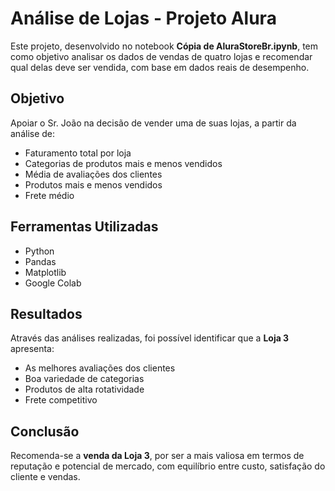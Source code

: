# Análise de Lojas - Projeto Alura

Este projeto, desenvolvido no notebook **Cópia de AluraStoreBr.ipynb**, tem como objetivo analisar os dados de vendas de quatro lojas e recomendar qual delas deve ser vendida, com base em dados reais de desempenho.

## Objetivo

Apoiar o Sr. João na decisão de vender uma de suas lojas, a partir da análise de:

- Faturamento total por loja
- Categorias de produtos mais e menos vendidos
- Média de avaliações dos clientes
- Produtos mais e menos vendidos
- Frete médio

## Ferramentas Utilizadas

- Python
- Pandas
- Matplotlib
- Google Colab

## Resultados

Através das análises realizadas, foi possível identificar que a **Loja 3** apresenta:
- As melhores avaliações dos clientes
- Boa variedade de categorias
- Produtos de alta rotatividade
- Frete competitivo

## Conclusão

Recomenda-se a **venda da Loja 3**, por ser a mais valiosa em termos de reputação e potencial de mercado, com equilíbrio entre custo, satisfação do cliente e vendas.
